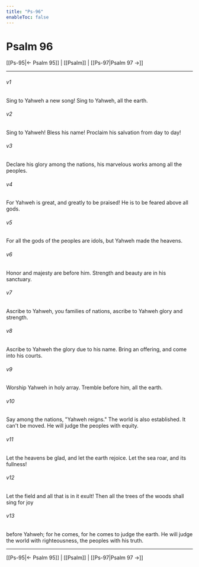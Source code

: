 ```yaml
---
title: "Ps-96"
enableToc: false
---
```

# Psalm 96

[[Ps-95|← Psalm 95]] | [[Psalm]] | [[Ps-97|Psalm 97 →]]
***



###### v1 
Sing to Yahweh a new song! Sing to Yahweh, all the earth. 

###### v2 
Sing to Yahweh! Bless his name! Proclaim his salvation from day to day! 

###### v3 
Declare his glory among the nations, his marvelous works among all the peoples. 

###### v4 
For Yahweh is great, and greatly to be praised! He is to be feared above all gods. 

###### v5 
For all the gods of the peoples are idols, but Yahweh made the heavens. 

###### v6 
Honor and majesty are before him. Strength and beauty are in his sanctuary. 

###### v7 
Ascribe to Yahweh, you families of nations, ascribe to Yahweh glory and strength. 

###### v8 
Ascribe to Yahweh the glory due to his name. Bring an offering, and come into his courts. 

###### v9 
Worship Yahweh in holy array. Tremble before him, all the earth. 

###### v10 
Say among the nations, "Yahweh reigns." The world is also established. It can't be moved. He will judge the peoples with equity. 

###### v11 
Let the heavens be glad, and let the earth rejoice. Let the sea roar, and its fullness! 

###### v12 
Let the field and all that is in it exult! Then all the trees of the woods shall sing for joy 

###### v13 
before Yahweh; for he comes, for he comes to judge the earth. He will judge the world with righteousness, the peoples with his truth.

***
[[Ps-95|← Psalm 95]] | [[Psalm]] | [[Ps-97|Psalm 97 →]]
